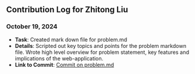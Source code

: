 ## Contribution Log for Zhitong Liu

### October 19, 2024
- **Task**: Created mark down file for problem.md
- **Details**: Scripted out key topics and points for the problem markdown file. Wrote high level overview for problem statement, key features and implications of the web-application. 
- **Link to Commit**: [Commit on problem.md](https://github.com/sophiatangg/CS326Team26/commit/494e08f9c93c8877b11a624cf08484e4e6f24f77)
